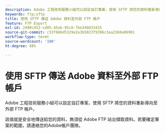 ```yaml
---
description: Adobe 工程技術服務小組可以設定自訂專案，使用 SFTP 將您的資料重新導向至外部 FTP 帳戶。
keywords: ftp;sftp
title: 使用 SFTP 傳送 Adobe 資料至外部 FTP 帳戶
feature: FTP Export
exl-id: 2490c452-cd05-45ab-95c0-7be34b033415
source-git-commit: c53f886d5329e2a3b5023f9396c3aa2360a86901
workflow-type: tm+mt
source-wordcount: '100'
ht-degree: 88%

---
```


# 使用 SFTP 傳送 Adobe 資料至外部 FTP 帳戶

Adobe 工程技術服務小組可以設定自訂專案，使用 SFTP 將您的資料重新導向至外部 FTP 帳戶。

該值就是安全地傳送給您的資料，無須從 Adobe FTP 站台擷取資料。若要確定專案的範圍，請連絡您的Adobe帳戶團隊。
